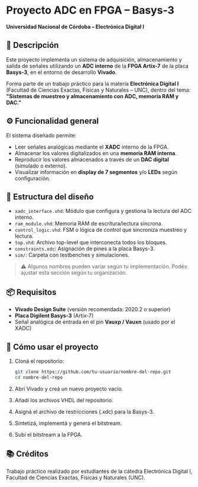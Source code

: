 # Proyecto ADC en FPGA – Basys-3  
**Universidad Nacional de Córdoba – Electrónica Digital I**

## 🧠 Descripción

Este proyecto implementa un sistema de adquisición, almacenamiento y salida de señales utilizando un **ADC interno** de la **FPGA Artix-7** de la placa **Basys-3**, en el entorno de desarrollo **Vivado**.

Forma parte de un trabajo práctico para la materia **Electrónica Digital I** (Facultad de Ciencias Exactas, Físicas y Naturales – UNC), dentro del tema:  
**"Sistemas de muestreo y almacenamiento con ADC, memoria RAM y DAC."**

## ⚙️ Funcionalidad general

El sistema diseñado permite:

- Leer señales analógicas mediante el **XADC** interno de la FPGA.
- Almacenar los valores digitalizados en una **memoria RAM interna**.
- Reproducir los valores almacenados a través de un **DAC digital** (simulado o externo).
- Visualizar información en **display de 7 segmentos** y/o **LEDs** según configuración.

## 🧩 Estructura del diseño

- `xadc_interface.vhd`: Módulo que configura y gestiona la lectura del ADC interno.
- `ram_module.vhd`: Memoria RAM de escritura/lectura síncrona.
- `control_logic.vhd`: FSM o lógica de control que sincroniza muestreo y lectura.
- `top.vhd`: Archivo top-level que interconecta todos los bloques.
- `constraints.xdc`: Asignación de pines a la placa Basys-3.
- `sim/`: Carpeta con testbenches y simulaciones.

> ⚠️ Algunos nombres pueden variar según tu implementación. Podés ajustar esta sección según tu organización.

## 📦 Requisitos

- **Vivado Design Suite** (versión recomendada: 2020.2 o superior)
- **Placa Digilent Basys-3** (Artix-7)
- Señal analógica de entrada en el pin **Vauxp / Vauxn** (usado por el XADC)

## 🚀 Cómo usar el proyecto

1. Cloná el repositorio:

   ```bash
   git clone https://github.com/tu-usuario/nombre-del-repo.git
   cd nombre-del-repo

2. Abrí Vivado y creá un nuevo proyecto vacío.

3. Añadí los archivos VHDL del repositorio.

4. Asigná el archivo de restricciones (.xdc) para la Basys-3.

5. Sintetizá, implementá y generá el bitstream.

6. Subí el bitstream a la FPGA.

## 📚 Créditos
Trabajo práctico realizado por estudiantes de la cátedra Electrónica Digital I, Facultad de Ciencias Exactas, Físicas y Naturales (UNC).


